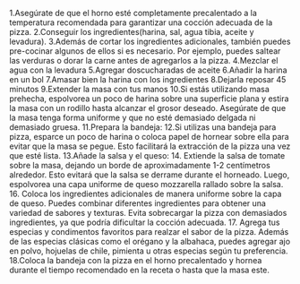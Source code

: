 1.Asegúrate de que el horno esté completamente precalentado a la temperatura recomendada para garantizar una cocción adecuada de la pizza.
2.Conseguir los ingredientes(harina, sal, agua tibia, aceite y levadura).
3.Además de cortar los ingredientes adicionales, también puedes pre-cocinar algunos de ellos si es necesario. Por ejemplo, puedes saltear las verduras o dorar la carne antes de agregarlos a la pizza.
4.Mezclar el agua con la levadura
5.Agregar doscucharadas de aceite
6.Añadir la harina en un bol
7.Amasar bien la harina con los ingredientes
8.Dejarla reposar 45 minutos
9.Extender la masa con tus manos
10.Si estás utilizando masa prehecha, espolvorea un poco de harina sobre una superficie plana y estira la masa con un rodillo hasta alcanzar el grosor deseado. Asegúrate de que la masa tenga forma uniforme y que no esté demasiado delgada ni demasiado gruesa.
11.Prepara la bandeja:
12.Si utilizas una bandeja para pizza, esparce un poco de harina o coloca papel de hornear sobre ella para evitar que la masa se pegue. Esto facilitará la extracción de la pizza una vez que esté lista.
13.Añade la salsa y el queso:
14. Extiende la salsa de tomate sobre la masa, dejando un borde de aproximadamente 1-2 centímetros alrededor. Esto evitará que la salsa se derrame durante el horneado. Luego, espolvorea una capa uniforme de queso mozzarella rallado sobre la salsa.
16. Coloca los ingredientes adicionales de manera uniforme sobre la capa de queso. Puedes combinar diferentes ingredientes para obtener una variedad de sabores y texturas. Evita sobrecargar la pizza con demasiados ingredientes, ya que podría dificultar la cocción adecuada.
17. Agrega tus especias y condimentos favoritos para realzar el sabor de la pizza. Además de las especias clásicas como el orégano y la albahaca, puedes agregar ajo en polvo, hojuelas de chile, pimienta u otras especias según tu preferencia.
18.Coloca la bandeja con la pizza en el horno precalentado y hornea durante el tiempo recomendado en la receta o hasta que la masa este.

